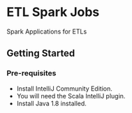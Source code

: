 # ETL Spark Jobs

Spark Applications for ETLs

## Getting Started

### Pre-requisites

- Install IntelliJ Community Edition.
- You will need the Scala IntelliJ plugin.
- Install Java 1.8 installed.
